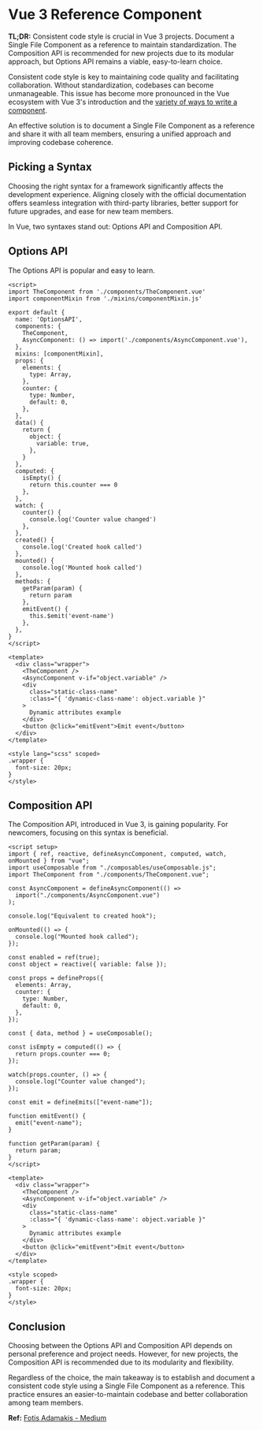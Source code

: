 # Vue 3 Reference Component

**TL;DR:** Consistent code style is crucial in Vue 3 projects. Document a Single File Component as a reference to maintain standardization. The Composition API is recommended for new projects due to its modular approach, but Options API remains a viable, easy-to-learn choice.

Consistent code style is key to maintaining code quality and facilitating collaboration. Without standardization, codebases can become unmanageable. This issue has become more pronounced in the Vue ecosystem with Vue 3's introduction and the [variety of ways to write a component](https://fadamakis.com/the-5-ways-to-define-a-component-in-vue-3-aeb01ac6f39f).

An effective solution is to document a Single File Component as a reference and share it with all team members, ensuring a unified approach and improving codebase coherence.

## Picking a Syntax

Choosing the right syntax for a framework significantly affects the development experience. Aligning closely with the official documentation offers seamless integration with third-party libraries, better support for future upgrades, and ease for new team members.

In Vue, two syntaxes stand out: Options API and Composition API.

## Options API

The Options API is popular and easy to learn.

```vue
<script>
import TheComponent from './components/TheComponent.vue'
import componentMixin from './mixins/componentMixin.js'

export default {
  name: 'OptionsAPI',
  components: {
    TheComponent,
    AsyncComponent: () => import('./components/AsyncComponent.vue'),
  },
  mixins: [componentMixin],
  props: {
    elements: {
      type: Array,
    },
    counter: {
      type: Number,
      default: 0,
    },
  },
  data() {
    return {
      object: {
        variable: true,
      },
    }
  },
  computed: {
    isEmpty() {
      return this.counter === 0
    },
  },
  watch: {
    counter() {
      console.log('Counter value changed')
    },
  },
  created() {
    console.log('Created hook called')
  },
  mounted() {
    console.log('Mounted hook called')
  },
  methods: {
    getParam(param) {
      return param
    },
    emitEvent() {
      this.$emit('event-name')
    },
  },
}
</script>

<template>
  <div class="wrapper">
    <TheComponent />
    <AsyncComponent v-if="object.variable" />
    <div
      class="static-class-name"
      :class="{ 'dynamic-class-name': object.variable }"
    >
      Dynamic attributes example
    </div>
    <button @click="emitEvent">Emit event</button>
  </div>
</template>

<style lang="scss" scoped>
.wrapper {
  font-size: 20px;
}
</style>
```

## Composition API

The Composition API, introduced in Vue 3, is gaining popularity. For newcomers, focusing on this syntax is beneficial.

```vue
<script setup>
import { ref, reactive, defineAsyncComponent, computed, watch, onMounted } from "vue";
import useComposable from "./composables/useComposable.js";
import TheComponent from "./components/TheComponent.vue";

const AsyncComponent = defineAsyncComponent(() =>
  import("./components/AsyncComponent.vue")
);

console.log("Equivalent to created hook");

onMounted(() => {
  console.log("Mounted hook called");
});

const enabled = ref(true);
const object = reactive({ variable: false });

const props = defineProps({
  elements: Array,
  counter: {
    type: Number,
    default: 0,
  },
});

const { data, method } = useComposable();

const isEmpty = computed(() => {
  return props.counter === 0;
});

watch(props.counter, () => {
  console.log("Counter value changed");
});

const emit = defineEmits(["event-name"]);

function emitEvent() {
  emit("event-name");
}

function getParam(param) {
  return param;
}
</script>

<template>
  <div class="wrapper">
    <TheComponent />
    <AsyncComponent v-if="object.variable" />
    <div
      class="static-class-name"
      :class="{ 'dynamic-class-name': object.variable }"
    >
      Dynamic attributes example
    </div>
    <button @click="emitEvent">Emit event</button>
  </div>
</template>

<style scoped>
.wrapper {
  font-size: 20px;
}
</style>
```

## Conclusion

Choosing between the Options API and Composition API depends on personal preference and project needs. However, for new projects, the Composition API is recommended due to its modularity and flexibility.

Regardless of the choice, the main takeaway is to establish and document a consistent code style using a Single File Component as a reference. This practice ensures an easier-to-maintain codebase and better collaboration among team members.

**Ref:** [Fotis Adamakis - Medium](https://fadamakis.com/vue-3-reference-component-cf6f18252ec9)
